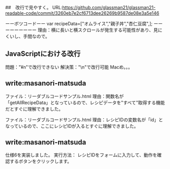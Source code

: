 ##　改行で見やすく。
URL:https://github.com/glassman21/glassman21-readable-code/commit/3260eb7e2cf6713dee26269b9587de08e3a5e146

ーーボツコードーー
var recipeData=["オムライス","親子丼","杏仁豆腐",];
ーーーーーーーーー
理由：横に長いと横スクロールが発生する可能性があり、見にくいし、手間なので。


## JavaScriptにおける改行
問題："¥n"で改行できない
解決策："\n"で改行可能
Macめ。。。


## write:masanori-matsuda
ファイル：リーダブルコードサンプル.html
理由：関数名が「getAllRecipeData」となっているので、レシピデータを"すべて"取得する機能だとすぐに理解できました。

ファイル：リーダブルコードサンプル.html
理由：レシピIDの変数名が「id」となっているので、ここにレシピIDが入るとすぐに理解できました。


## write:masanori-matsuda
仕様6を実装しました。
実行方法：
レシピIDをフォームに入力して、動作を確認するボタンをクリックします。



